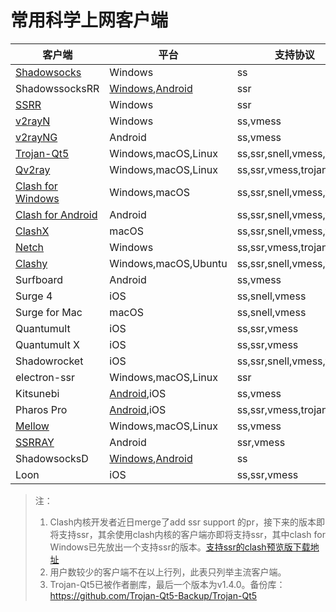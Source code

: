 # 常用科学上网客户端





| 客户端                                                       | 平台                                                         | 支持协议                  |
| ------------------------------------------------------------ | ------------------------------------------------------------ | ------------------------- |
| [Shadowsocks](https://github.com/shadowsocks/shadowsocks-windows) | Windows                                                      | ss                        |
| ShadowssocksRR                                               | [Windows](https://github.com/shadowsocksrr/shadowsocksr-csharp),[Android](https://github.com/shadowsocksrr/shadowsocksr-android) | ssr                       |
| [SSRR](https://github.com/Anankke/SSRR-Windows)              | Windows                                                      | ssr                       |
| [v2rayN](https://github.com/2dust/v2rayN)                    | Windows                                                      | ss,vmess                  |
| [v2rayNG](https://github.com/2dust/v2rayNG)                  | Android                                                      | ss,vmess                  |
| [Trojan-Qt5](https://github.com/Trojan-Qt5/Trojan-Qt5)       | Windows,macOS,Linux                                          | ss,ssr,snell,vmess,trojan |
| [Qv2ray](https://github.com/Qv2ray/Qv2ray)                   | Windows,macOS,Linux                                          | ss,ssr,vmess,trojan       |
| [Clash for Windows](https://github.com/Fndroid/clash_for_windows_pkg) | Windows,macOS                                                | ss,ssr,snell,vmess,trojan     |
| [Clash for Android](https://github.com/Kr328/ClashForAndroid) | Android                                                      | ss,ssr,snell,vmess,trojan     |
| [ClashX](https://github.com/yichengchen/clashX)              | macOS                                                        | ss,ssr,snell,vmess,trojan     |
| [Netch](https://github.com/netchx/Netch)                     | Windows                                                      | ss,ssr,vmess,trojan       |
| [Clashy](https://github.com/SpongeNobody/Clashy)             | Windows,macOS,Ubuntu                                         | ss,ssr,snell,vmess,trojan     |
| Surfboard                                                    | Android                                                      | ss,vmess                  |
| Surge 4                                                      | iOS                                                          | ss,snell,vmess            |
| Surge for Mac                                                | macOS                                                        | ss,snell,vmess            |
| Quantumult                                                   | iOS                                                          | ss,ssr,vmess              |
| Quantumult X                                                 | iOS                                                          | ss,ssr,vmess              |
| Shadowrocket                                                 | iOS                                                          | ss,ssr,snell,vmess,trojan |
| electron-ssr                                                 | Windows,macOS,Linux                                          | ssr                       |
| Kitsunebi                                                    | [Android](https://github.com/eycorsican/kitsunebi-android),iOS | ss,vmess                  |
| Pharos Pro                                                   | [Android](https://github.com/PharosVip/Pharos-Android-Test),iOS | ss,ssr,vmess,trojan       |
| [Mellow](https://github.com/mellow-io/mellow)                | Windows,macOS,Linux                                          | ss,vmess                  |
| [SSRRAY](https://github.com/xxf098/shadowsocksr-v2ray-android) | Android                                                      | ssr,vmess                 |
| ShadowsocksD                                                 | [Windows](https://github.com/TheCGDF/SSD-Windows),[Android](https://github.com/TheCGDF/SSD-Android) | ss                        |
| Loon                                                         | iOS                                                          | ss,ssr,vmess              |



> 注：
>
> 1. Clash内核开发者近日merge了add ssr support 的pr，接下来的版本即将支持ssr，其余使用clash内核的客户端亦即将支持ssr，其中clash for Windows已先放出一个支持ssr的版本。[支持ssr的clash预览版下载地址](https://http://tmpclashpremiumbindary.cf/)
> 2. 用户数较少的客户端不在以上行列，此表只列举主流客户端。
> 3. Trojan-Qt5已被作者删库，最后一个版本为v1.4.0。备份库：https://github.com/Trojan-Qt5-Backup/Trojan-Qt5
